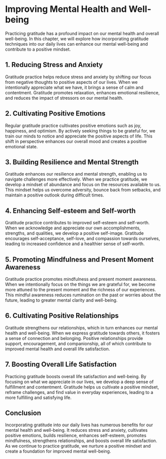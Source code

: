 Improving Mental Health and Well-being
==================================================

Practicing gratitude has a profound impact on our mental health and overall well-being. In this chapter, we will explore how incorporating gratitude techniques into our daily lives can enhance our mental well-being and contribute to a positive mindset.

1\. Reducing Stress and Anxiety
------------------------------

Gratitude practice helps reduce stress and anxiety by shifting our focus from negative thoughts to positive aspects of our lives. When we intentionally appreciate what we have, it brings a sense of calm and contentment. Gratitude promotes relaxation, enhances emotional resilience, and reduces the impact of stressors on our mental health.

2\. Cultivating Positive Emotions
--------------------------------

Regular gratitude practice cultivates positive emotions such as joy, happiness, and optimism. By actively seeking things to be grateful for, we train our minds to notice and appreciate the positive aspects of life. This shift in perspective enhances our overall mood and creates a positive emotional state.

3\. Building Resilience and Mental Strength
------------------------------------------

Gratitude enhances our resilience and mental strength, enabling us to navigate challenges more effectively. When we practice gratitude, we develop a mindset of abundance and focus on the resources available to us. This mindset helps us overcome adversity, bounce back from setbacks, and maintain a positive outlook during difficult times.

4\. Enhancing Self-esteem and Self-worth
---------------------------------------

Gratitude practice contributes to improved self-esteem and self-worth. When we acknowledge and appreciate our own accomplishments, strengths, and qualities, we develop a positive self-image. Gratitude encourages self-acceptance, self-love, and compassion towards ourselves, leading to increased confidence and a healthier sense of self-worth.

5\. Promoting Mindfulness and Present Moment Awareness
-----------------------------------------------------

Gratitude practice promotes mindfulness and present moment awareness. When we intentionally focus on the things we are grateful for, we become more attuned to the present moment and the richness of our experiences. This mindful awareness reduces rumination on the past or worries about the future, leading to greater mental clarity and well-being.

6\. Cultivating Positive Relationships
-------------------------------------

Gratitude strengthens our relationships, which in turn enhances our mental health and well-being. When we express gratitude towards others, it fosters a sense of connection and belonging. Positive relationships provide support, encouragement, and companionship, all of which contribute to improved mental health and overall life satisfaction.

7\. Boosting Overall Life Satisfaction
-------------------------------------

Practicing gratitude boosts overall life satisfaction and well-being. By focusing on what we appreciate in our lives, we develop a deep sense of fulfillment and contentment. Gratitude helps us cultivate a positive mindset, reframe challenges, and find value in everyday experiences, leading to a more fulfilling and satisfying life.

Conclusion
----------

Incorporating gratitude into our daily lives has numerous benefits for our mental health and well-being. It reduces stress and anxiety, cultivates positive emotions, builds resilience, enhances self-esteem, promotes mindfulness, strengthens relationships, and boosts overall life satisfaction. As we continue to practice gratitude, we nurture a positive mindset and create a foundation for improved mental well-being.

